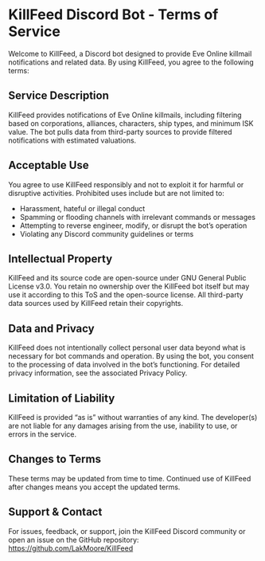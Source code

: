 # KillFeed Discord Bot - Terms of Service

Welcome to KillFeed, a Discord bot designed to provide Eve Online killmail notifications and related data. By using KillFeed, you agree to the following terms:

## Service Description

KillFeed provides notifications of Eve Online killmails, including filtering based on corporations, alliances, characters, ship types, and minimum ISK value. The bot pulls data from third-party sources to provide filtered notifications with estimated valuations.

## Acceptable Use

You agree to use KillFeed responsibly and not to exploit it for harmful or disruptive activities. Prohibited uses include but are not limited to:

* Harassment, hateful or illegal conduct
* Spamming or flooding channels with irrelevant commands or messages
* Attempting to reverse engineer, modify, or disrupt the bot’s operation
* Violating any Discord community guidelines or terms

## Intellectual Property

KillFeed and its source code are open-source under GNU General Public License v3.0. You retain no ownership over the KillFeed bot itself but may use it according to this ToS and the open-source license. All third-party data sources used by KillFeed retain their copyrights.

## Data and Privacy

KillFeed does not intentionally collect personal user data beyond what is necessary for bot commands and operation. By using the bot, you consent to the processing of data involved in the bot’s functioning. For detailed privacy information, see the associated Privacy Policy.

## Limitation of Liability

KillFeed is provided “as is” without warranties of any kind. The developer(s) are not liable for any damages arising from the use, inability to use, or errors in the service.

## Changes to Terms

These terms may be updated from time to time. Continued use of KillFeed after changes means you accept the updated terms.

## Support & Contact

For issues, feedback, or support, join the KillFeed Discord community or open an issue on the GitHub repository: https://github.com/LakMoore/KillFeed
